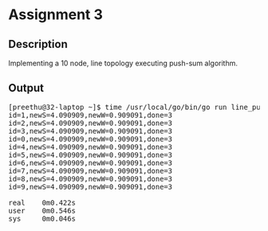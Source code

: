 # Assignment 3

## Description

Implementing a 10 node, line topology executing push-sum algorithm.

## Output

<pre>
[preethu@32-laptop ~]$ time /usr/local/go/bin/go run line_push_sum.go  
id=1,newS=4.090909,newW=0.909091,done=3
id=2,newS=4.090909,newW=0.909091,done=3
id=3,newS=4.090909,newW=0.909091,done=3
id=0,newS=4.090909,newW=0.909091,done=3
id=4,newS=4.090909,newW=0.909091,done=3
id=5,newS=4.090909,newW=0.909091,done=3
id=6,newS=4.090909,newW=0.909091,done=3
id=7,newS=4.090909,newW=0.909091,done=3
id=8,newS=4.090909,newW=0.909091,done=3
id=9,newS=4.090909,newW=0.909091,done=3

real    0m0.422s
user    0m0.546s
sys     0m0.046s
</pre>

